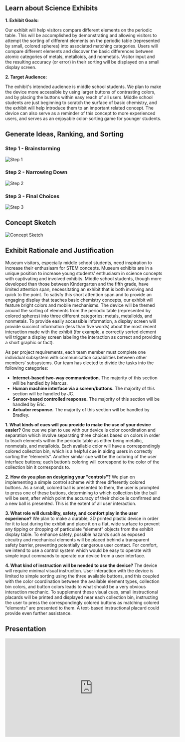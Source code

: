 ## **Learn about Science Exhibits**

**1. Exhibit Goals:**

Our exhibit will help visitors compare different elements on the periodic table. This will be accomplished by demonstrating and allowing visitors to attempt the sorting of different elements on the periodic table (represented by small, colored spheres) into associated matching categories. Users will compare different elements and discover the basic differences between atomic categories of metals, metalloids, and nonmetals. Visitor input and the resulting accuracy (or error) in their sorting will be displayed on a small display screen.

**2. Target Audience:**

The exhibit's intended audience is middle school students. We plan to make the device more accessible by using larger buttons of contrasting colors, and by placing the buttons within easy reach of all users. Middle school students are just beginning to scratch the surface of basic chemistry, and the exhibit will help introduce them to an important related concept. The device can also serve as a reminder of this concept to more experienced users, and serves as an enjoyable color-sorting game for younger students.

## **Generate Ideas, Ranking, and Sorting**
### Step 1 - Brainstorming
![Step 1](https://github.com/user-attachments/assets/881194ff-6668-4a2f-8d61-b1c8bd36cc24)
### Step 2 - Narrowing Down
![Step 2](https://github.com/user-attachments/assets/80f97c1c-780d-4511-8f62-234a2ae19b0d)
### Step 3 - Final Choices
![Step 3](https://github.com/user-attachments/assets/d42d9f68-32b2-47f7-acd0-6f5cfbc50009)

## **Concept Sketch**
![Concept Sketch](https://github.com/user-attachments/assets/9a7c295e-f392-4541-83b7-5fb4fb4028d7)


## **Exhibit Rationale and Justification**
Museum visitors, especially middle school students, need inspiration to increase their enthusiasm for STEM concepts. Museum exhibits are in a unique position to increase young students’ enthusiasm in science concepts with captivating and involved exhibits. Middle school students, though more developed than those between Kindergarten and the fifth grade, have limited attention span, necessitating an exhibit that is both involving and quick to the point. To satisfy this short attention span and to provide an engaging display that teaches basic chemistry concepts, our exhibit will feature bright colors and mobile mechanisms. The device will be themed around the sorting of elements from the periodic table (represented by colored spheres) into three different categories: metals, metalloids, and nonmetals. To provide easily accessible information, a display screen will provide succinct information (less than five words) about the most recent interaction made with the exhibit (for example, a correctly sorted element will trigger a display screen labeling the interaction as correct and providing a short graphic or fact).

As per project requirements, each team member must complete one individual subsystem with communication capabilities between other members’ subsystems. Our team has elected to divide the tasks into the following categories:
- **Internet-based two-way communication.** The majority of this section will be handled by Marcus.
- **Human machine interface via a screen/buttons.** The majority of this section will be handled by JC.
- **Sensor-based controlled response.** The majority of this section will be handled by Eric.
- **Actuator response.** The majority of this section will be handled by Bradley.

**1. What kinds of cues will you provide to make the use of your device easier?**
One cue we plan to use with our device is color coordination and separation which involve separating three choices based on colors in order to teach elements within the periodic table as either being metallic, nonmetals, and metalloids. Each available color will have a correspondingly colored collection bin, which is a helpful cue in aiding users in correctly sorting the “elements”. Another similar cue will be the coloring of the user interface buttons; each button’s coloring will correspond to the color of the collection bin it corresponds to.

**2. How do you plan on designing your "controls"?**
We plan on implementing a simple control scheme with three differently colored buttons. As a small, colored ball is presented to them, the user is prompted to press one of these buttons, determining to which collection bin the ball will be sent, after which point the accuracy of their choice is confirmed and a new ball is presented. This is the extent of all user interaction.

**3. What role will durability, safety, and comfort play in the user experience?**
We plan to make a durable, 3D printed plastic device in order for it to last during the exhibit and place it on a flat, wide surface to prevent any tipping or dropping of particulate “element” objects from the exhibit display table. To enhance safety, possible hazards such as exposed circuitry and mechanical elements will be placed behind a transparent safety barrier, preventing potentially dangerous user contact. For comfort, we intend to use a control system which would be easy to operate with simple input commands to operate our device from a user interface.

**4. What kind of instruction will be needed to use the device?**
The device will require minimal visual instruction. User interaction with the device is limited to simple sorting using the three available buttons, and this coupled with the color coordination between the available element types, collection bin colors, and button colors leads to what should be a very obvious interaction mechanic. To supplement these visual cues, small instructional placards will be printed and displayed near each collection bin, instructing the user to press the correspondingly colored buttons as matching colored “elements” are presented to them. A text-based instructional placard could provide even further assistance.


## **Presentation**
<iframe width="560" height="315" src="https://www.youtube-nocookie.com/embed/ltuETTJ3BVs?si=oKO1mZElFKwaTg1G" title="YouTube video player" frameborder="0" allow="accelerometer; autoplay; clipboard-write; encrypted-media; gyroscope; picture-in-picture; web-share" referrerpolicy="strict-origin-when-cross-origin" allowfullscreen></iframe>

